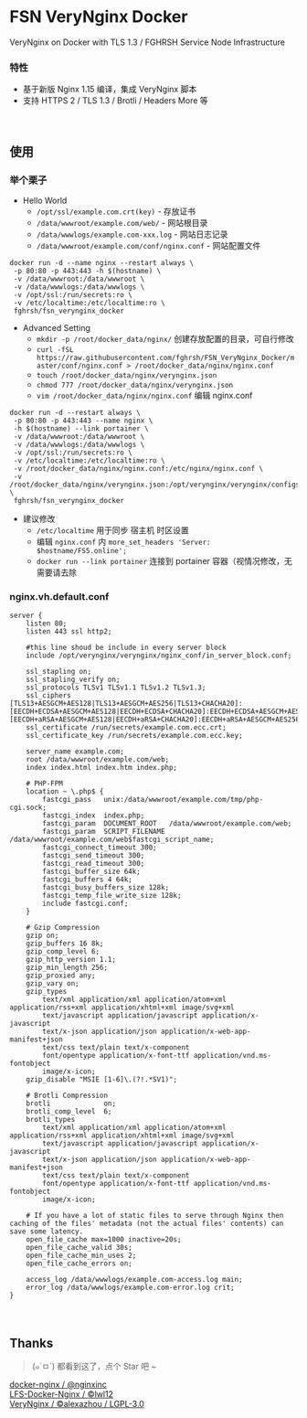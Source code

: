 # FSN VeryNginx Docker
VeryNginx on Docker with TLS 1.3 / FGHRSH Service Node Infrastructure

### 特性

- 基于新版 Nginx 1.15 编译，集成 VeryNginx 脚本
- 支持 HTTPS 2 / TLS 1.3 / Brotli / Headers More 等

　
## 使用

### 举个栗子

- Hello World
  - `/opt/ssl/example.com.crt(key)` - 存放证书
  - `/data/wwwroot/example.com/web/` - 网站根目录
  - `/data/wwwlogs/example.com-xxx.log` - 网站日志记录
  - `/data/wwwroot/example.com/conf/nginx.conf` - 网站配置文件

```shell
docker run -d --name nginx --restart always \
 -p 80:80 -p 443:443 -h $(hostname) \
 -v /data/wwwroot:/data/wwwroot \
 -v /data/wwwlogs:/data/wwwlogs \
 -v /opt/ssl:/run/secrets:ro \
 -v /etc/localtime:/etc/localtime:ro \
 fghrsh/fsn_verynginx_docker
 ```

- Advanced Setting
  - `mkdir -p /root/docker_data/nginx/` 创建存放配置的目录，可自行修改
  - `curl -fSL https://raw.githubusercontent.com/fghrsh/FSN_VeryNginx_Docker/master/conf/nginx.conf > /root/docker_data/nginx/nginx.conf`
  - `touch /root/docker_data/nginx/verynginx.json`
  - `chmod 777 /root/docker_data/nginx/verynginx.json`
  - `vim /root/docker_data/nginx/nginx.conf` 编辑 nginx.conf

```shell
docker run -d --restart always \
 -p 80:80 -p 443:443 --name nginx \
 -h $(hostname) --link portainer \
 -v /data/wwwroot:/data/wwwroot \
 -v /data/wwwlogs:/data/wwwlogs \
 -v /opt/ssl:/run/secrets:ro \
 -v /etc/localtime:/etc/localtime:ro \
 -v /root/docker_data/nginx/nginx.conf:/etc/nginx/nginx.conf \
 -v /root/docker_data/nginx/verynginx.json:/opt/verynginx/verynginx/configs/config.json \
 fghrsh/fsn_verynginx_docker
 ```
 
 - 建议修改
   - `/etc/localtime` 用于同步 宿主机 时区设置
   - 编辑 `nginx.conf` 内 `more_set_headers 'Server: $hostname/FS5.online';`
   - `docker run --link portainer` 连接到 portainer 容器（视情况修改，无需要请去除

### nginx.vh.default.conf

```
server {
    listen 80;
    listen 443 ssl http2;
    
    #this line shoud be include in every server block
    include /opt/verynginx/verynginx/nginx_conf/in_server_block.conf;
    
    ssl_stapling on;
    ssl_stapling_verify on;
    ssl_protocols TLSv1 TLSv1.1 TLSv1.2 TLSv1.3;
    ssl_ciphers [TLS13+AESGCM+AES128|TLS13+AESGCM+AES256|TLS13+CHACHA20]:[EECDH+ECDSA+AESGCM+AES128|EECDH+ECDSA+CHACHA20]:EECDH+ECDSA+AESGCM+AES256:EECDH+ECDSA+AES128+SHA:EECDH+ECDSA+AES256+SHA:[EECDH+aRSA+AESGCM+AES128|EECDH+aRSA+CHACHA20]:EECDH+aRSA+AESGCM+AES256:EECDH+aRSA+AES128+SHA:EECDH+aRSA+AES256+SHA:RSA+AES128+SHA:RSA+AES256+SHA:RSA+3DES;
    ssl_certificate /run/secrets/example.com.ecc.crt;
    ssl_certificate_key /run/secrets/example.com.ecc.key;
    
    server_name example.com;
    root /data/wwwroot/example.com/web;
    index index.html index.htm index.php;
    
    # PHP-FPM
    location ~ \.php$ {
        fastcgi_pass   unix:/data/wwwroot/example.com/tmp/php-cgi.sock;
        fastcgi_index  index.php;
        fastcgi_param  DOCUMENT_ROOT   /data/wwwroot/example.com/web;
        fastcgi_param  SCRIPT_FILENAME /data/wwwroot/example.com/web$fastcgi_script_name;
        fastcgi_connect_timeout 300;
        fastcgi_send_timeout 300;
        fastcgi_read_timeout 300;
        fastcgi_buffer_size 64k;
        fastcgi_buffers 4 64k;
        fastcgi_busy_buffers_size 128k;
        fastcgi_temp_file_write_size 128k;
        include fastcgi.conf;
    }
    
    # Gzip Compression
    gzip on;
    gzip_buffers 16 8k;
    gzip_comp_level 6;
    gzip_http_version 1.1;
    gzip_min_length 256;
    gzip_proxied any;
    gzip_vary on;
    gzip_types
        text/xml application/xml application/atom+xml application/rss+xml application/xhtml+xml image/svg+xml
        text/javascript application/javascript application/x-javascript
        text/x-json application/json application/x-web-app-manifest+json
        text/css text/plain text/x-component
        font/opentype application/x-font-ttf application/vnd.ms-fontobject
        image/x-icon;
    gzip_disable "MSIE [1-6]\.(?!.*SV1)";
    
    # Brotli Compression
    brotli             on;
    brotli_comp_level  6;
    brotli_types
        text/xml application/xml application/atom+xml application/rss+xml application/xhtml+xml image/svg+xml
        text/javascript application/javascript application/x-javascript
        text/x-json application/json application/x-web-app-manifest+json
        text/css text/plain text/x-component
        font/opentype application/x-font-ttf application/vnd.ms-fontobject
        image/x-icon;

    # If you have a lot of static files to serve through Nginx then caching of the files' metadata (not the actual files' contents) can save some latency.
    open_file_cache max=1000 inactive=20s;
    open_file_cache_valid 30s;
    open_file_cache_min_uses 2;
    open_file_cache_errors on;
    
    access_log /data/wwwlogs/example.com-access.log main;
    error_log /data/wwwlogs/example.com-error.log crit;
}
```

　
## Thanks
> (๑´ㅁ`) 都看到这了，点个 Star 吧 ~

[docker-nginx / @nginxinc][1]  
[LFS-Docker-Nginx / ©lwl12][2]  
[VeryNginx / ©alexazhou / LGPL-3.0][3]  

  [1]: https://github.com/nginxinc/docker-nginx "Official NGINX Dockerfiles"
  [2]: https://github.com/lwl12/LFS-Docker-Nginx "LWL Gen3 Server Infrastructure - Nginx"
  [3]: https://github.com/alexazhou/VeryNginx/ "VeryNginx is a very powerful and friendly nginx."

